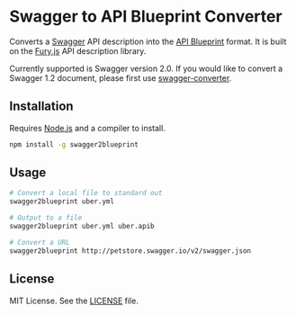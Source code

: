 # Swagger to API Blueprint Converter

Converts a [Swagger](http://swagger.io/) API description into the [API Blueprint](https://apiblueprint.org/) format. It is built on the [Fury.js](https://github.com/apiaryio/fury.js) API description library.

Currently supported is Swagger version 2.0. If you would like to convert
a Swagger 1.2 document, please first use [swagger-converter](https://github.com/apigee-127/swagger-converter).

## Installation

Requires [Node.js](https://nodejs.org/) and a compiler to install.

```bash
npm install -g swagger2blueprint
```

## Usage

```bash
# Convert a local file to standard out
swagger2blueprint uber.yml

# Output to a file
swagger2blueprint uber.yml uber.apib

# Convert a URL
swagger2blueprint http://petstore.swagger.io/v2/swagger.json
```

## License

MIT License. See the [LICENSE](https://github.com/apiaryio/swagger2blueprint/blob/master/LICENSE) file.
